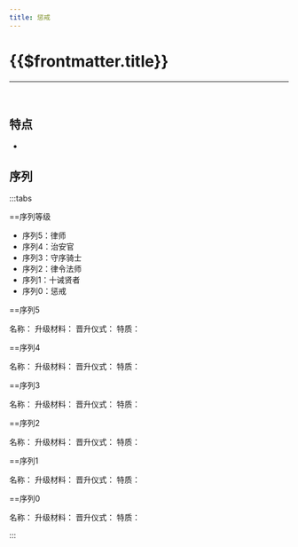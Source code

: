 ```yaml
---
title: 惩戒
---
```


# {{$frontmatter.title}}

***

&emsp;&emsp;

## 特点

- 

## 序列

:::tabs

==序列等级

- 序列5：律师
- 序列4：治安官
- 序列3：守序骑士
- 序列2：律令法师
- 序列1：十诫贤者
- 序列0：惩戒

==序列5

名称：
升级材料：
晋升仪式：
特质：

==序列4

名称：
升级材料：
晋升仪式：
特质：

==序列3

名称：
升级材料：
晋升仪式：
特质：

==序列2

名称：
升级材料：
晋升仪式：
特质：

==序列1

名称：
升级材料：
晋升仪式：
特质：

==序列0

名称：
升级材料：
晋升仪式：
特质：

:::